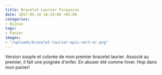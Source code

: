 ```yaml
---
title: Bracelet Laurier Turquoise
date: 2017-05-18 16:19:00 +02:00
categories:
- Bijoux
tags:
- Panier
images:
- "/uploads/bracelet-laurier-epis-vert-or.png"
---
```


Version souple et colorée de mon premier bracelet laurier. Associé au premier, il fait une poignée d'enfer. En abuser été comme hiver. Hop dans mon panier!
